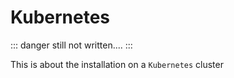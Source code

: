 # Kubernetes

::: danger
still not written....
:::

This is about the installation on a `Kubernetes` cluster